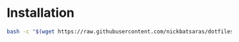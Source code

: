 # Installation
```bash
bash -c "$(wget https://raw.githubusercontent.com/nickbatsaras/dotfiles/arch/i3/install.sh -O -)"
```
